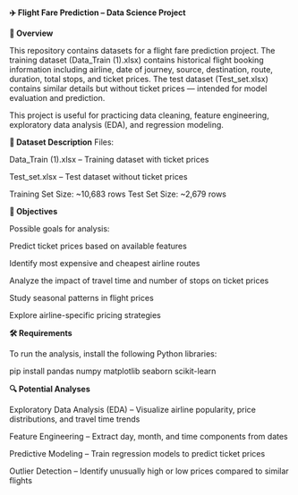 **✈️ Flight Fare Prediction – Data Science Project**

**📌 Overview**

This repository contains datasets for a flight fare prediction project.
The training dataset (Data_Train (1).xlsx) contains historical flight booking information including airline, date of journey, source, destination, route, duration, total stops, and ticket prices.
The test dataset (Test_set.xlsx) contains similar details but without ticket prices — intended for model evaluation and prediction.

This project is useful for practicing data cleaning, feature engineering, exploratory data analysis (EDA), and regression modeling.

**📂 Dataset Description**
Files:

Data_Train (1).xlsx – Training dataset with ticket prices

Test_set.xlsx – Test dataset without ticket prices

Training Set Size: ~10,683 rows
Test Set Size: ~2,679 rows

**🎯 Objectives**

Possible goals for analysis:

Predict ticket prices based on available features

Identify most expensive and cheapest airline routes

Analyze the impact of travel time and number of stops on ticket prices

Study seasonal patterns in flight prices

Explore airline-specific pricing strategies

**🛠️ Requirements**

To run the analysis, install the following Python libraries:

pip install pandas numpy matplotlib seaborn scikit-learn


**🔍 Potential Analyses**

Exploratory Data Analysis (EDA) – Visualize airline popularity, price distributions, and travel time trends

Feature Engineering – Extract day, month, and time components from dates

Predictive Modeling – Train regression models  to predict ticket prices

Outlier Detection – Identify unusually high or low prices compared to similar flights




